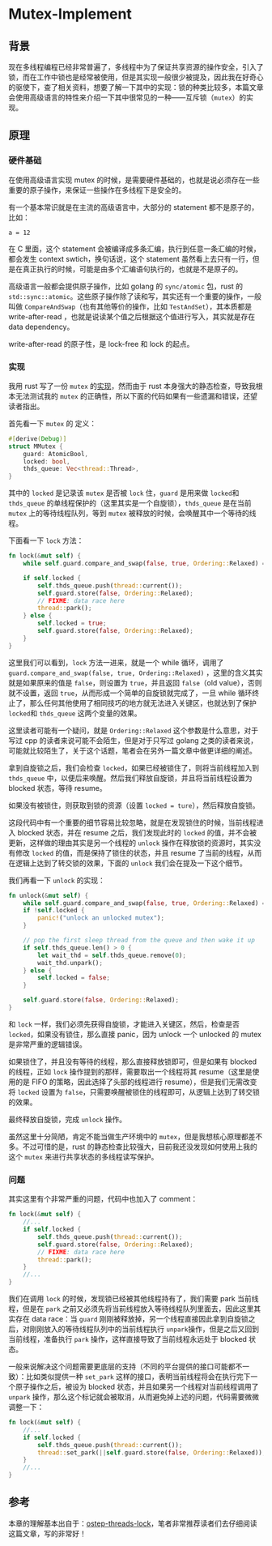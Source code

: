 # Mutex-Implement

## 背景
现在多线程编程已经非常普遍了，多线程中为了保证共享资源的操作安全，引入了锁，而在工作中锁也是经常被使用，但是其实现一般很少被提及，因此我在好奇心的驱使下，查了相关资料，想要了解一下其中的实现：锁的种类比较多，本篇文章会使用高级语言的特性来介绍一下其中很常见的一种——互斥锁（`mutex`）的实现。

## 原理
### 硬件基础
在使用高级语言实现 mutex 的时候，是需要硬件基础的，也就是说必须存在一些重要的原子操作，来保证一些操作在多线程下是安全的。

有一个基本常识就是在主流的高级语言中，大部分的 statement 都不是原子的，比如：
```
a = 12
```
在 C 里面，这个 statement 会被编译成多条汇编，执行到任意一条汇编的时候，都会发生 context swtich，换句话说，这个 statement 虽然看上去只有一行，但是在真正执行的时候，可能是由多个汇编语句执行的，也就是不是原子的。

高级语言一般都会提供原子操作，比如 golang 的 `sync/atomic` 包，rust 的 `std::sync::atomic`。这些原子操作除了读和写，其实还有一个重要的操作，一般叫做 `CompareAndSwap`（也有其他等价的操作，比如 `TestAndSet`），其本质都是 write-after-read ，也就是说读某个值之后根据这个值进行写入，其实就是存在 data dependency。

write-after-read 的原子性，是 lock-free 和 lock 的起点。

### 实现
我用 rust 写了一份 `mutex` 的[实现](https://github.com/ShiKaiWi/ShiKaiWi.github.io/blob/master/resources/mutex-impl/mmutex.rs)，然而由于 rust 本身强大的静态检查，导致我根本无法测试我的 `mutex` 的正确性，所以下面的代码如果有一些遗漏和错误，还望读者指出。

首先看一下 `mutex` 的 定义：
```rust
#[derive(Debug)]
struct MMutex {
	guard: AtomicBool,
	locked: bool,
	thds_queue: Vec<thread::Thread>,
}
```

其中的 `locked` 是记录该 `mutex` 是否被 `lock` 住，`guard` 是用来做 `locked`和 `thds_queue` 的单线程保护的（这里其实是一个自旋锁），`thds_queue` 是在当前 `mutex` 上的等待线程队列，等到 `mutex` 被释放的时候，会唤醒其中一个等待的线程。

下面看一下 `lock` 方法：
```rust
fn lock(&mut self) {
	while self.guard.compare_and_swap(false, true, Ordering::Relaxed) == true {}

	if self.locked {
		self.thds_queue.push(thread::current());
		self.guard.store(false, Ordering::Relaxed);
		// FIXME: data race here
		thread::park();
	} else {
		self.locked = true;
		self.guard.store(false, Ordering::Relaxed);
	}
}
```

这里我们可以看到，`lock` 方法一进来，就是一个 while 循环，调用了 `guard.compare_and_swap(false, true, Ordering::Relaxed)` ，这里的含义其实就是如果原来的值是 `false`，则设置为 `true`，并且返回 `false`（old value），否则就不设置，返回 `true`，从而形成一个简单的自旋锁就完成了，一旦 while 循环终止了，那么任何其他使用了相同技巧的地方就无法进入关键区，也就达到了保护 `locked`和 `thds_queue` 这两个变量的效果。

这里读者可能有一个疑问，就是 `Ordering::Relaxed` 这个参数是什么意思，对于写过 cpp 的读者来说可能不会陌生，但是对于只写过 golang 之类的读者来说，可能就比较陌生了，关于这个话题，笔者会在另外一篇文章中做更详细的阐述。

拿到自旋锁之后，我们会检查 `locked`，如果已经被锁住了，则将当前线程加入到 `thds_queue` 中，以便后来唤醒。然后我们释放自旋锁，并且将当前线程设置为 blocked 状态，等待 resume。

如果没有被锁住，则获取到锁的资源（设置 `locked = ture`），然后释放自旋锁。

这段代码中有一个重要的细节容易比较忽略，就是在发现锁住的时候，当前线程进入 blocked 状态，并在 resume 之后，我们发现此时的 `locked` 的值，并不会被更新，这样做的理由其实是另一个线程的 `unlock` 操作在释放锁的资源时，其实没有修改 `locked` 的值，而是保持了锁住的状态，并且 resume 了当前的线程，从而在逻辑上达到了转交锁的效果，下面的 `unlock` 我们会在提及一下这个细节。

我们再看一下 `unlock` 的实现：
```rust
fn unlock(&mut self) {
	while self.guard.compare_and_swap(false, true, Ordering::Relaxed) == true {}
	if !self.locked {
		panic!("unlock an unlocked mutex");
	}

	// pop the first sleep thread from the queue and then wake it up
	if self.thds_queue.len() > 0 {
		let wait_thd = self.thds_queue.remove(0);
		wait_thd.unpark();
	} else {
		self.locked = false;
	}

	self.guard.store(false, Ordering::Relaxed);
}
```

和 `lock` 一样，我们必须先获得自旋锁，才能进入关键区，然后，检查是否 `locked`，如果没有锁住，那么直接 panic，因为 unlock 一个 unlocked 的 mutex 是非常严重的逻辑错误。

如果锁住了，并且没有等待的线程，那么直接释放锁即可，但是如果有 blocked 的线程，正如 `lock` 操作提到的那样，需要取出一个线程将其 resume（这里是使用的是 FIFO 的策略，因此选择了头部的线程进行 resume），但是我们无需改变将 `locked` 设置为 `false`，只需要唤醒被锁住的线程即可，从逻辑上达到了转交锁的效果。

最终释放自旋锁，完成 `unlock` 操作。

虽然这里十分简陋，肯定不能当做生产环境中的 `mutex`，但是我想核心原理都差不多。不过可惜的是，rust 的静态检查比较强大，目前我还没发现如何使用上我的这个 `mutex` 来进行共享状态的多线程读写保护。

### 问题
其实这里有个非常严重的问题，代码中也加入了 comment：
```rust
fn lock(&mut self) {
	//...
	if self.locked {
		self.thds_queue.push(thread::current());
		self.guard.store(false, Ordering::Relaxed);
		// FIXME: data race here
		thread::park();
	}
	//...
}
```

我们在调用 `lock` 的时候，发现锁已经被其他线程持有了，我们需要 park 当前线程，但是在 `park` 之前又必须先将当前线程放入等待线程队列里面去，因此这里其实存在 data race：当 `guard` 刚刚被释放掉，另一个线程直接因此拿到自旋锁之后，对刚刚放入的等待线程队列中的当前线程执行 `unpark`操作，但是之后又回到当前线程，准备执行 `park` 操作，这样直接导致了当前线程永远处于 blocked 状态。

一般来说解决这个问题需要更底层的支持（不同的平台提供的接口可能都不一致）：比如类似提供一种 `set_park` 这样的接口，表明当前线程将会在执行完下一个原子操作之后，被设为 blocked 状态，并且如果另一个线程对当前线程调用了 `unpark` 操作，那么这个标记就会被取消，从而避免掉上述的问题，代码需要微微调整一下：
```rust
fn lock(&mut self) {
	//...
	if self.locked {
		self.thds_queue.push(thread::current());
		thread::set_park(||self.guard.store(false, Ordering::Relaxed));
	}
	//...
}
```

## 参考
本章的理解基本出自于：[ostep-threads-lock](http://pages.cs.wisc.edu/~remzi/OSTEP/threads-locks.pdf)，笔者非常推荐读者们去仔细阅读这篇文章，写的非常好！

